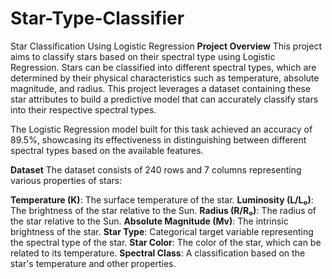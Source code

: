 # Star-Type-Classifier
Star Classification Using Logistic Regression
**Project Overview**
This project aims to classify stars based on their spectral type using Logistic Regression. Stars can be classified into different spectral types, which are determined by their physical characteristics such as temperature, absolute magnitude, and radius. This project leverages a dataset containing these star attributes to build a predictive model that can accurately classify stars into their respective spectral types.

The Logistic Regression model built for this task achieved an accuracy of 89.5%, showcasing its effectiveness in distinguishing between different spectral types based on the available features.

**Dataset**
The dataset consists of 240 rows and 7 columns representing various properties of stars:

**Temperature (K)**: The surface temperature of the star.
**Luminosity (L/L₀)**: The brightness of the star relative to the Sun.
**Radius (R/R₀)**: The radius of the star relative to the Sun.
**Absolute Magnitude (Mv)**: The intrinsic brightness of the star.
**Star Type**: Categorical target variable representing the spectral type of the star.
**Star Color**: The color of the star, which can be related to its temperature.
**Spectral Class**: A classification based on the star's temperature and other properties.
